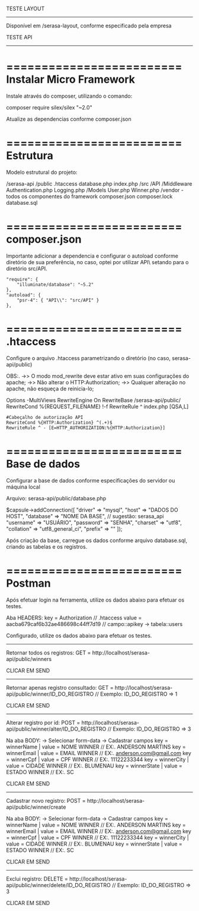 TESTE LAYOUT
*******************************************************************

Disponível em /serasa-layout, conforme especificado pela empresa


TESTE API
*******************************************************************

=========================
Instalar Micro Framework
=========================

Instale através do composer, utilizando o comando:

composer require silex/silex "~2.0"

Atualize as dependencias conforme composer.json



=========================
Estrutura
=========================

Modelo estrutural do projeto:

/serasa-api
    /public
      .htaccess
      database.php
      index.php
    /src
      /API
        /Middleware
          Authentication.php
          Logging.php
        /Models
          User.php
          Winner.php
    /vendor
      - todos os componentes do framework
  composer.json
  composer.lock
  database.sql



=========================
composer.json
=========================

Importante adicionar a dependencia e configurar o autoload conforme diretório de sua preferência, no caso, optei por
utilizar API\\ setando para o diretório src/API.

    "require": {
        "illuminate/database": "~5.2"
    },
    "autoload": {
        "psr-4": { "API\\": "src/API" }
    },



=========================
.htaccess
=========================

Configure o arquivo .htaccess parametrizando o diretório (no caso, serasa-api/public)

OBS:.
->> O modo mod_rewrite deve estar ativo em suas configurações do apache;
->> Não alterar o HTTP:Authorization;
->> Qualquer alteração no apache, não esqueça de reinicia-lo;

<IfModule mod_rewrite.c>
    Options -MultiViews
    RewriteEngine On
    RewriteBase /serasa-api/public/
    RewriteCond %{REQUEST_FILENAME} !-f
    RewriteRule ^ index.php [QSA,L]

    #Cabeçalho de autorização API
    RewriteCond %{HTTP:Authorization} ^(.+)$
    RewriteRule ^ - [E=HTTP_AUTHORIZATION:%{HTTP:Authorization}]
</IfModule>


=========================
Base de dados
=========================

Configurar a base de dados conforme especificações do servidor ou máquina local

Arquivo: serasa-api/public/database.php

$capsule->addConnection([
    "driver"    => "mysql",
    "host"      => "DADOS DO HOST",
    "database"  => "NOME DA BASE", // sugestão: serasa_api
    "username"  => "USUÁRIO",
    "password"  => "SENHA",
    "charset"   => "utf8",
    "collation" => "utf8_general_ci",
    "prefix"    => ""
]);

Após criação da base, carregue os dados conforme arquivo database.sql, criando as tabelas e os registros.



=========================
Postman
=========================

Após efetuar login na ferramenta, utilize os dados abaixo para efetuar os testes.

Aba HEADERS:
key = Authorization // .htaccess
value = aacba679caf6b32ae486698c44ff7d19 // campo::apikey -> tabela::users

Configurado, utilize os dados abaixo para efetuar os testes.

-------------------------------------------------------------------------------

Retornar todos os registros:
GET = http://localhost/serasa-api/public/winners

CLICAR EM SEND





-------------------------------------------------------------------------------

Retornar apenas registro consultado:
GET = http://localhost/serasa-api/public/winner/ID_DO_REGISTRO // Exemplo: ID_DO_REGISTRO => 1

CLICAR EM SEND


-------------------------------------------------------------------------------

Alterar registro por id:
POST = http://localhost/serasa-api/public/winner/alter/ID_DO_REGISTRO // Exemplo: ID_DO_REGISTRO => 3

Na aba BODY:
-> Selecionar form-data
-> Cadastrar campos
    key = winnerName     |    value = NOME WINNER   // EX:. ANDERSON MARTINS
    key = winnerEmail    |    value = EMAIL WINNER  // EX:. anderson.com@gmail.com
    key = winnerCpf      |    value = CPF WINNER    // EX:. 11122233344
    key = winnerCity     |    value = CIDADE WINNER // EX:. BLUMENAU
    key = winnerState    |    value = ESTADO WINNER // EX:. SC

CLICAR EM SEND


-------------------------------------------------------------------------------

Cadastrar novo registro:
POST = http://localhost/serasa-api/public/winner/create

Na aba BODY:
-> Selecionar form-data
-> Cadastrar campos
    key = winnerName     |    value = NOME WINNER   // EX:. ANDERSON MARTINS
    key = winnerEmail    |    value = EMAIL WINNER  // EX:. anderson.com@gmail.com
    key = winnerCpf      |    value = CPF WINNER    // EX:. 11122233344
    key = winnerCity     |    value = CIDADE WINNER // EX:. BLUMENAU
    key = winnerState    |    value = ESTADO WINNER // EX:. SC

CLICAR EM SEND




-------------------------------------------------------------------------------

Exclui registro:
DELETE = http://localhost/serasa-api/public/winner/delete/ID_DO_REGISTRO // Exemplo: ID_DO_REGISTRO => 3

CLICAR EM SEND
